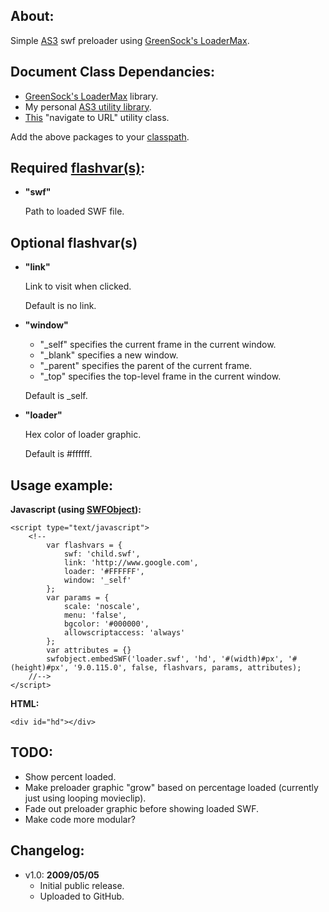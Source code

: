 ## About:

Simple [AS3](http://en.wikipedia.org/wiki/ActionScript#ActionScript_3.0) swf preloader using [GreenSock's LoaderMax](http://www.greensock.com/loadermax/).

## Document Class Dependancies:

* [GreenSock's LoaderMax](http://www.greensock.com/loadermax/) library.
* My personal [AS3 utility library](https://github.com/mhulse/me.hulse.util).
* [This](http://apdevblog.com/problems-using-navigatetourl/) "navigate to URL" utility class.

Add the above packages to your [classpath](http://help.adobe.com/en_US/AS2LCR/Flash_10.0/help.html?content=00000164.html).

## Required [flashvar(s)](http://kb2.adobe.com/cps/164/tn_16417.html):

* __"swf"__
    
    Path to loaded SWF file.

## Optional flashvar(s)

* __"link"__
    
    Link to visit when clicked.
    
    Default is no link.

* __"window"__
    
    * "_self" specifies the current frame in the current window.
    * "_blank" specifies a new window.
    * "_parent" specifies the parent of the current frame.
    * "_top" specifies the top-level frame in the current window.
    
    Default is _self.

* __"loader"__
    
    Hex color of loader graphic.
    
    Default is #ffffff.

## Usage example:

__Javascript (using [SWFObject](http://code.google.com/p/swfobject/)):__

    <script type="text/javascript">
        <!--
            var flashvars = {
                swf: 'child.swf',
                link: 'http://www.google.com',
                loader: '#FFFFFF',
                window: '_self'
            };
            var params = {
                scale: 'noscale',
                menu: 'false',
                bgcolor: '#000000',
                allowscriptaccess: 'always'
            };
            var attributes = {}
            swfobject.embedSWF('loader.swf', 'hd', '#(width)#px', '#(height)#px', '9.0.115.0', false, flashvars, params, attributes);
        //-->
    </script>

__HTML:__

    <div id="hd"></div>

## TODO:

* Show percent loaded.
* Make preloader graphic "grow" based on percentage loaded (currently just using looping movieclip).
* Fade out preloader graphic before showing loaded SWF.
* Make code more modular?

## Changelog:

* v1.0: __2009/05/05__
	* Initial public release.
	* Uploaded to GitHub.